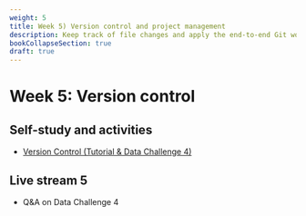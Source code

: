 ```yaml
---
weight: 5
title: Week 5) Version control and project management
description: Keep track of file changes and apply the end-to-end Git workflow!
bookCollapseSection: true
draft: true
---
```


# Week 5: Version control <!--+ feedback-->

## Self-study and activities
- [Version Control (Tutorial & Data Challenge 4)](docs/tutorials/version-control)

## Live stream 5
- Q&A on Data Challenge 4

<!--
<br>
{{< button relref="week4" >}}Previous week{{< /button >}}
{{< button relref="week6" >}}Next week{{< /button >}}
-->
